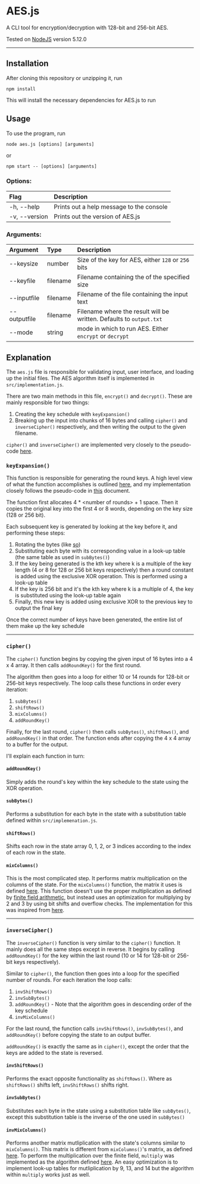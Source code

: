
AES.js
======

A CLI tool for encryption/decryption with 128-bit and 256-bit AES.

Tested on [NodeJS](https://nodejs.org/en/) version 5.12.0

---

## Installation

After cloning this repository or unzipping it, run

```
npm install
```

This will install the necessary dependencies for AES.js to run



## Usage

To use the program, run

```
node aes.js [options] [arguments]
```

or

```
npm start -- [options] [arguments]
```

### Options:

| Flag | Description |
|:---|:---|
| -h, --help | Prints out a help message to the console |
| -v, --version | Prints out the version of AES.js |

### Arguments:

| Argument | Type | Description |
|:---|:---|:---|
| --keysize | number | Size of the key for AES, either `128` or `256` bits |
| --keyfile | filename | Filename containing the of the specified size |
| --inputfile | filename | Filename of the file containing the input text |
| --outputfile | filename | Filename where the result will be written. Defaults to `output.txt` |
| --mode | string | mode in which to run AES. Either `encrypt` or `decrypt` |



## Explanation

The `aes.js` file is responsible for validating input, user interface, and loading up the initial files. The AES algorithm itself is implemented in `src/implementation.js`.

There are two main methods in this file, `encrypt()` and `decrypt()`. These are mainly responsible for two things:
 1. Creating the key schedule with `keyExpansion()`
 2. Breaking up the input into chunks of 16 bytes and calling `cipher()` and `inverseCipher()` respectively, and then writing the output to the given filename.

`cipher()` and `inverseCipher()` are implemented very closely to the pseudo-code [here](https://csrc.nist.gov/csrc/media/publications/fips/197/final/documents/fips-197.pdf).



### `keyExpansion()`

This function is responsible for generating the round keys. A high level view of what the function accomplishes is outlined [here](https://en.wikipedia.org/wiki/Rijndael_key_schedule), and my implementation closely follows the pseudo-code in [this](https://csrc.nist.gov/csrc/media/publications/fips/197/final/documents/fips-197.pdf) document.

The function first allocates 4 * &lt;number of rounds&gt; + 1 space. Then it copies the original key into the first 4 or 8 words, depending on the key size (128 or 256 bit).

Each subsequent key is generated by looking at the key before it, and performing these steps:
 1. Rotating the bytes (like [so](https://en.wikipedia.org/wiki/Rijndael_key_schedule#Rotate))
 2. Substituting each byte with its corresponding value in a look-up table (the same table as used in `subBytes()`)
 3. If the key being generated is the kth key where k is a multiple of the key length (4 or 8 for 128 or 256 bit keys respectively) then a round constant is added using the exclusive XOR operation. This is performed using a look-up table
 4. If the key is 256 bit and it's the kth key where k is a multiple of 4, the key is substituted using the look-up table again
 5. Finally, this new key is added using exclusive XOR to the previous key to output the final key

Once the correct number of keys have been generated, the entire list of them make up the key schedule

---

### `cipher()`

The `cipher()` function begins by copying the given input of 16 bytes into a 4 x 4 array. It then calls `addRoundKey()` for the first round.

The algorithm then goes into a loop for either 10 or 14 rounds for 128-bit or 256-bit keys respectively. The loop calls these functions in order every iteration:
 1. `subBytes()`
 2. `shiftRows()`
 3. `mixColumns()`
 4. `addRoundKey()`

Finally, for the last round, `cipher()` then calls `subBytes()`, `shiftRows()`, and `addRoundKey()` in that order. The function ends after copying the 4 x 4 array to a buffer for the output.

I'll explain each function in turn:

#### `addRoundKey()`

Simply adds the round's key within the key schedule to the state using the XOR operation.

#### `subBytes()`

Performs a substitution for each byte in the state with a substitution table defined within `src/implemenation.js`.

#### `shiftRows()`

Shifts each row in the state array 0, 1, 2, or 3 indices according to the index of each row in the state.

#### `mixColumns()`

This is the most complicated step. It performs matrix multiplication on the columns of the state. For the `mixColumns()` function, the matrix it uses is defined [here](https://en.wikipedia.org/wiki/Rijndael_MixColumns#Step_3:_matrix_representation). This function doesn't use the proper multiplication as defined by [finite field arithmetic](https://en.wikipedia.org/wiki/Finite_field_arithmetic#Multiplication), but instead uses an optimization for multiplying by 2 and 3 by using bit shifts and overflow checks. The implementation for this was inspired from [here](https://en.wikipedia.org/wiki/Rijndael_MixColumns#Implementation_example).

---

### `inverseCipher()`

The `inverseCipher()` function is very similar to the `cipher()` function. It mainly does all the same steps except in reverse. It begins by calling `addRoundKey()` for the key within the last round (10 or 14 for 128-bit or 256-bit keys respectively).

Similar to `cipher()`, the function then goes into a loop for the specified number of rounds. For each iteration the loop calls:
 1. `invShiftRows()`
 2. `invSubBytes()`
 3. `addRoundKey()` - Note that the algorithm goes in descending order of the key schedule
 4. `invMixColumns()`

For the last round, the function calls `invShiftRows()`, `invSubBytes()`, and `addRoundKey()` before copying the state to an output buffer.

`addRoundKey()` is exactly the same as in `cipher()`, except the order that the keys are added to the state is reversed.

#### `invShiftRows()`

Performs the exact opposite functionality as `shiftRows()`. Where as `shiftRows()` shifts left, `invShiftRows()` shifts right.

#### `invSubBytes()`

Substitutes each byte in the state using a substitution table like `subBytes()`, except this substitution table is the inverse of the one used in `subBytes()`

#### `invMixColumns()`

Performs another matrix mutliplication with the state's columns similar to `mixColumns()`. This matrix is different from `mixColumns()`'s matrix, as defined [here](https://en.wikipedia.org/wiki/Rijndael_MixColumns#InverseMixColumns). To perform the multiplication over the finite field, `multiply` was implemented as the algorithm defined [here](https://en.wikipedia.org/wiki/Finite_field_arithmetic#Multiplication). An easy optimization is to implement look-up tables for mutliplication by 9, 13, and 14 but the algorithm within `multiply` works just as well.

